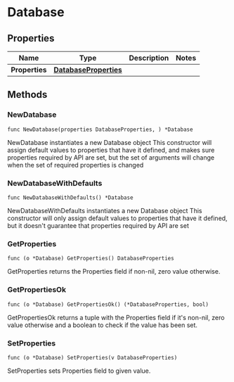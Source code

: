 # Database

## Properties

|Name | Type | Description | Notes|
|------------ | ------------- | ------------- | -------------|
|**Properties** | [**DatabaseProperties**](DatabaseProperties.md) |  | |

## Methods

### NewDatabase

`func NewDatabase(properties DatabaseProperties, ) *Database`

NewDatabase instantiates a new Database object
This constructor will assign default values to properties that have it defined,
and makes sure properties required by API are set, but the set of arguments
will change when the set of required properties is changed

### NewDatabaseWithDefaults

`func NewDatabaseWithDefaults() *Database`

NewDatabaseWithDefaults instantiates a new Database object
This constructor will only assign default values to properties that have it defined,
but it doesn't guarantee that properties required by API are set

### GetProperties

`func (o *Database) GetProperties() DatabaseProperties`

GetProperties returns the Properties field if non-nil, zero value otherwise.

### GetPropertiesOk

`func (o *Database) GetPropertiesOk() (*DatabaseProperties, bool)`

GetPropertiesOk returns a tuple with the Properties field if it's non-nil, zero value otherwise
and a boolean to check if the value has been set.

### SetProperties

`func (o *Database) SetProperties(v DatabaseProperties)`

SetProperties sets Properties field to given value.



